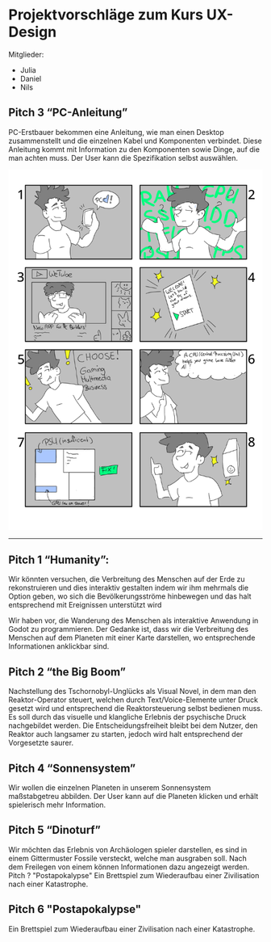 # Projektvorschläge zum Kurs UX-Design 
Mitglieder: 
- Julia
- Daniel
- Nils



## Pitch 3 “PC-Anleitung”
PC-Erstbauer bekommen eine Anleitung, wie man einen Desktop zusammenstellt und die einzelnen Kabel und Komponenten verbindet. Diese Anleitung kommt mit Information zu den Komponenten sowie Dinge, auf die man achten muss. Der User kann die Spezifikation selbst auswählen.


![UserDesignExperience](/UserDesignExperience.png)







---


## Pitch 1 “Humanity”:
Wir könnten versuchen, die Verbreitung des Menschen auf der Erde zu rekonstruieren und dies interaktiv gestalten indem wir ihm mehrmals die Option geben, wo sich die Bevölkerungsströme hinbewegen und das halt entsprechend mit Ereignissen unterstützt wird

Wir haben vor, die Wanderung des Menschen als interaktive Anwendung in Godot zu programmieren. Der Gedanke ist, dass wir die Verbreitung des Menschen auf dem Planeten mit einer Karte darstellen, wo entsprechende Informationen anklickbar sind. 


## Pitch 2 “the Big Boom”
Nachstellung des Tschornobyl-Unglücks als Visual Novel, in dem man den Reaktor-Operator steuert, welchen durch Text/Voice-Elemente unter Druck gesetzt wird und entsprechend die Reaktorsteuerung selbst bedienen muss. Es soll durch das visuelle und klangliche Erlebnis der psychische Druck nachgebildet werden. Die Entscheidungsfreiheit bleibt bei dem Nutzer, den Reaktor auch langsamer zu starten, jedoch wird halt entsprechend der Vorgesetzte saurer.

## Pitch 4 “Sonnensystem”
Wir wollen die einzelnen Planeten in unserem Sonnensystem maßstabgetreu abbilden. Der User kann auf die Planeten klicken und erhält spielerisch mehr Information. 

## Pitch 5 “Dinoturf”
Wir möchten das Erlebnis von Archäologen spieler darstellen, es sind in einem Gittermuster Fossile versteckt, welche man ausgraben soll. Nach dem Freilegen von einem können Informationen dazu angezeigt werden.  
Pitch ? "Postapokalypse"
Ein Brettspiel zum Wiederaufbau einer Zivilisation nach einer Katastrophe.

## Pitch 6 "Postapokalypse"
Ein Brettspiel zum Wiederaufbau einer Zivilisation nach einer Katastrophe. 
